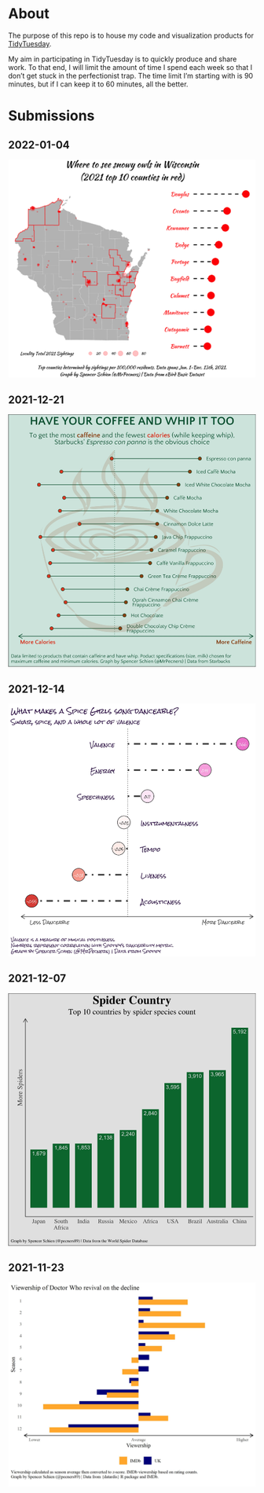 About
================

The purpose of this repo is to house my code and visualization products
for [TidyTuesday](https://github.com/rfordatascience/tidytuesday).

My aim in participating in TidyTuesday is to quickly produce and share
work. To that end, I will limit the amount of time I spend each week so
that I don’t get stuck in the perfectionist trap. The time limit I’m
starting with is 90 minutes, but if I can keep it to 60 minutes, all the
better.

Submissions
================

## 2022-01-04

![Where to see snowy owls in Wisconsin](2022/2022-01-04/final_plot.png)

## 2021-12-21

![Starbucks coffee with the most caffeine and fewest calories](2021/2021-12-21/final_plot.jpeg)

## 2021-12-14

![What makes a Spice Girls song danceable](2021/2021-12-14/final_plot.jpeg)

## 2021-12-07

![Top 10 countries by spider species count](2021/2021-12-07/final_plot.jpeg)

## 2021-11-23

![Viewership of Doctor Who Revival on the decline](2021/2021-11-23/final_plot.jpeg)
